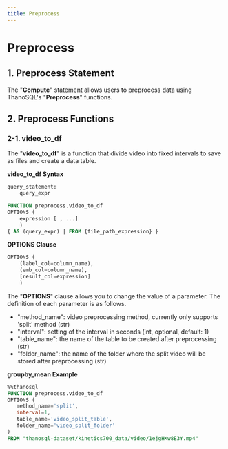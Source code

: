 ```yaml
---
title: Preprocess
---
```


# __Preprocess__

## __1. Preprocess Statement__

The "__Compute__" statement allows users to preprocess data using ThanoSQL's "__Preprocess__" functions.

## __2. Preprocess Functions__

### __2-1. video_to_df__

The "__video_to_df__" is a function that divide video into fixed intervals to save as files and create a data table.

__video_to_df Syntax__


```sql
query_statement:
    query_expr

FUNCTION preprocess.video_to_df
OPTIONS (
    expression [ , ...]
    )
{ AS (query_expr) | FROM {file_path_expression} } 
```


__OPTIONS Clause__

```sql
OPTIONS (
    (label_col=column_name),
    (emb_col=column_name),
    [result_col=expression]
    )
```

The "__OPTIONS__" clause allows you to change the value of a parameter. The definition of each parameter is as follows.

- "method_name": video preprocessing method, currently only supports 'split' method (str)
- "interval": setting of the interval in seconds (int, optional, default: 1)
- "table_name": the name of the table to be created after preprocessing (str)
- "folder_name": the name of the folder where the split video will be stored after preprocessing (str)


__groupby_mean Example__

```sql
%%thanosql
FUNCTION preprocess.video_to_df 
OPTIONS (
   method_name='split', 
   interval=1, 
   table_name='video_split_table', 
   folder_name='video_split_folder'
) 
FROM "thanosql-dataset/kinetics700_data/video/1ejgHKw8E3Y.mp4"
```